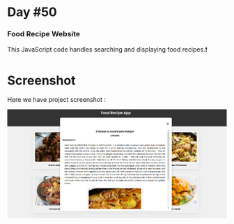 # Day #50

### Food Recipe Website
This JavaScript code handles searching and displaying food recipes.❗️

# Screenshot
Here we have project screenshot :

![screenshot](screenshot.jpg)
